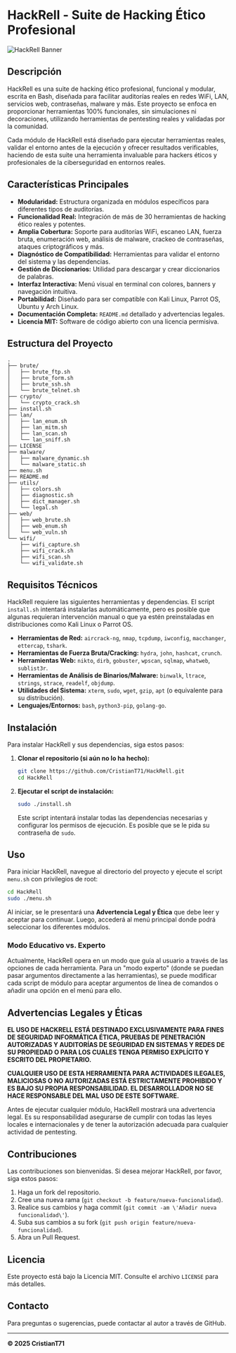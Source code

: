 # HackRell - Suite de Hacking Ético Profesional

![HackRell Banner](https://raw.githubusercontent.com/CristianT71/HackRell/main/assets/hackrell_banner.png) <!-- Placeholder para un banner ASCII o imagen -->

## Descripción

HackRell es una suite de hacking ético profesional, funcional y modular, escrita en Bash, diseñada para facilitar auditorías reales en redes WiFi, LAN, servicios web, contraseñas, malware y más. Este proyecto se enfoca en proporcionar herramientas 100% funcionales, sin simulaciones ni decoraciones, utilizando herramientas de pentesting reales y validadas por la comunidad.

Cada módulo de HackRell está diseñado para ejecutar herramientas reales, validar el entorno antes de la ejecución y ofrecer resultados verificables, haciendo de esta suite una herramienta invaluable para hackers éticos y profesionales de la ciberseguridad en entornos reales.

## Características Principales

-   **Modularidad:** Estructura organizada en módulos específicos para diferentes tipos de auditorías.
-   **Funcionalidad Real:** Integración de más de 30 herramientas de hacking ético reales y potentes.
-   **Amplia Cobertura:** Soporte para auditorías WiFi, escaneo LAN, fuerza bruta, enumeración web, análisis de malware, crackeo de contraseñas, ataques criptográficos y más.
-   **Diagnóstico de Compatibilidad:** Herramientas para validar el entorno del sistema y las dependencias.
-   **Gestión de Diccionarios:** Utilidad para descargar y crear diccionarios de palabras.
-   **Interfaz Interactiva:** Menú visual en terminal con colores, banners y navegación intuitiva.
-   **Portabilidad:** Diseñado para ser compatible con Kali Linux, Parrot OS, Ubuntu y Arch Linux.
-   **Documentación Completa:** `README.md` detallado y advertencias legales.
-   **Licencia MIT:** Software de código abierto con una licencia permisiva.

## Estructura del Proyecto

```
. 
├── brute/
│   ├── brute_ftp.sh
│   ├── brute_form.sh
│   ├── brute_ssh.sh
│   └── brute_telnet.sh
├── crypto/
│   └── crypto_crack.sh
├── install.sh
├── lan/
│   ├── lan_enum.sh
│   ├── lan_mitm.sh
│   ├── lan_scan.sh
│   └── lan_sniff.sh
├── LICENSE
├── malware/
│   ├── malware_dynamic.sh
│   └── malware_static.sh
├── menu.sh
├── README.md
├── utils/
│   ├── colors.sh
│   ├── diagnostic.sh
│   ├── dict_manager.sh
│   └── legal.sh
├── web/
│   ├── web_brute.sh
│   ├── web_enum.sh
│   └── web_vuln.sh
└── wifi/
    ├── wifi_capture.sh
    ├── wifi_crack.sh
    ├── wifi_scan.sh
    └── wifi_validate.sh
```

## Requisitos Técnicos

HackRell requiere las siguientes herramientas y dependencias. El script `install.sh` intentará instalarlas automáticamente, pero es posible que algunas requieran intervención manual o que ya estén preinstaladas en distribuciones como Kali Linux o Parrot OS.

-   **Herramientas de Red:** `aircrack-ng`, `nmap`, `tcpdump`, `iwconfig`, `macchanger`, `ettercap`, `tshark`.
-   **Herramientas de Fuerza Bruta/Cracking:** `hydra`, `john`, `hashcat`, `crunch`.
-   **Herramientas Web:** `nikto`, `dirb`, `gobuster`, `wpscan`, `sqlmap`, `whatweb`, `sublist3r`.
-   **Herramientas de Análisis de Binarios/Malware:** `binwalk`, `ltrace`, `strings`, `strace`, `readelf`, `objdump`.
-   **Utilidades del Sistema:** `xterm`, `sudo`, `wget`, `gzip`, `apt` (o equivalente para su distribución).
-   **Lenguajes/Entornos:** `bash`, `python3-pip`, `golang-go`.

## Instalación

Para instalar HackRell y sus dependencias, siga estos pasos:

1.  **Clonar el repositorio (si aún no lo ha hecho):**
    ```bash
    git clone https://github.com/CristianT71/HackRell.git
    cd HackRell
    ```

2.  **Ejecutar el script de instalación:**
    ```bash
    sudo ./install.sh
    ```
    Este script intentará instalar todas las dependencias necesarias y configurar los permisos de ejecución. Es posible que se le pida su contraseña de `sudo`.

## Uso

Para iniciar HackRell, navegue al directorio del proyecto y ejecute el script `menu.sh` con privilegios de root:

```bash
cd HackRell
sudo ./menu.sh
```

Al iniciar, se le presentará una **Advertencia Legal y Ética** que debe leer y aceptar para continuar. Luego, accederá al menú principal donde podrá seleccionar los diferentes módulos.

### Modo Educativo vs. Experto

Actualmente, HackRell opera en un modo que guía al usuario a través de las opciones de cada herramienta. Para un "modo experto" (donde se puedan pasar argumentos directamente a las herramientas), se puede modificar cada script de módulo para aceptar argumentos de línea de comandos o añadir una opción en el menú para ello.

## Advertencias Legales y Éticas

**EL USO DE HACKRELL ESTÁ DESTINADO EXCLUSIVAMENTE PARA FINES DE SEGURIDAD INFORMÁTICA ÉTICA, PRUEBAS DE PENETRACIÓN AUTORIZADAS Y AUDITORÍAS DE SEGURIDAD EN SISTEMAS Y REDES DE SU PROPIEDAD O PARA LOS CUALES TENGA PERMISO EXPLÍCITO Y ESCRITO DEL PROPIETARIO.**

**CUALQUIER USO DE ESTA HERRAMIENTA PARA ACTIVIDADES ILEGALES, MALICIOSAS O NO AUTORIZADAS ESTÁ ESTRICTAMENTE PROHIBIDO Y ES BAJO SU PROPIA RESPONSABILIDAD. EL DESARROLLADOR NO SE HACE RESPONSABLE DEL MAL USO DE ESTE SOFTWARE.**

Antes de ejecutar cualquier módulo, HackRell mostrará una advertencia legal. Es su responsabilidad asegurarse de cumplir con todas las leyes locales e internacionales y de tener la autorización adecuada para cualquier actividad de pentesting.

## Contribuciones

Las contribuciones son bienvenidas. Si desea mejorar HackRell, por favor, siga estos pasos:

1.  Haga un fork del repositorio.
2.  Cree una nueva rama (`git checkout -b feature/nueva-funcionalidad`).
3.  Realice sus cambios y haga commit (`git commit -am \'Añadir nueva funcionalidad\'`).
4.  Suba sus cambios a su fork (`git push origin feature/nueva-funcionalidad`).
5.  Abra un Pull Request.

## Licencia

Este proyecto está bajo la Licencia MIT. Consulte el archivo `LICENSE` para más detalles.

## Contacto

Para preguntas o sugerencias, puede contactar al autor a través de GitHub.

--- 

**© 2025 CristianT71**

